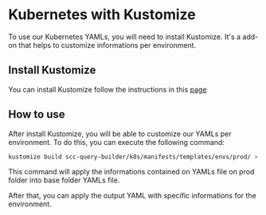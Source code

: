 # Kubernetes with Kustomize

To use our Kubernetes YAMLs, you will need to install Kustomize. It's a add-on that helps to customize informations per environment.

## Install Kustomize
You can install Kustomize follow the instructions in this [page](https://github.com/kubernetes-sigs/kustomize/blob/master/INSTALL.md)

## How to use
After install Kustomize, you will be able to customize our YAMLs per environment.
To do this, you can execute the following command:

```bash
kustomize build scc-query-builder/k8s/manifests/templates/envs/prod/ > scc-query-builder/k8s/manifests/generated/prod/kustomized-deployments.yaml
```

This command will apply the informations contained on YAMLs file on prod folder into base folder YAMLs file.

After that, you can apply the output YAML with specific informations for the environment.
